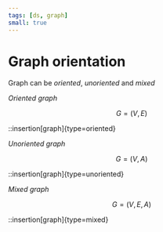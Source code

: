 ```yaml
---
tags: [ds, graph]
small: true
---
```


# Graph orientation

Graph can be _oriented_, _unoriented_ and _mixed_

*Oriented graph*

$$
G = (V, E)
$$

::insertion[graph]{type=oriented}

*Unoriented graph*

$$
G = (V, A)
$$

::insertion[graph]{type=unoriented}

*Mixed graph*

$$
G = (V, E, A)
$$

::insertion[graph]{type=mixed}
